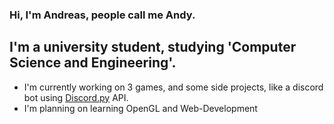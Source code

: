 ### Hi, I'm Andreas, people call me Andy.

## I'm a university student, studying 'Computer Science and Engineering'.
- I'm currently working on 3 games, and some side projects, like a discord bot using [Discord.py][discord] API.
- I'm planning on learning OpenGL and Web-Development

<br />

[discord]: https://github.com/Rapptz/discord.py
